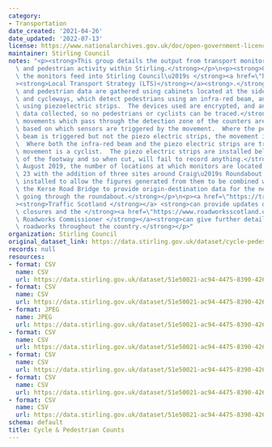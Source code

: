 ```yaml
---
category:
- Transportation
date_created: '2021-04-26'
date_updated: '2022-07-13'
license: https://www.nationalarchives.gov.uk/doc/open-government-licence/version/3/
maintainer: Stirling Council
notes: "<p><strong>This group details the output from transport monitoring of cyclist\
  \ and pedestrian activity within Stirling.</strong></p>\n<p><strong>Outputs from\
  \ the monitors feed into Stirling Council\u2019s </strong><a href=\"https://www.stirling.gov.uk/roads-transport-streets/environment-friendly-transport/local-transport-strategy-documents/\"\
  ><strong>Local Transport Strategy (LTS)</strong></a><strong>.</strong></p>\n<p><strong>Cycle\
  \ and pedestrian data are gathered using cabinets located at the side of footways\
  \ and cycleways, which detect pedestrians using an infra-red beam, and cyclists\
  \ using piezoelectric strips.  The devices used are encrypted, and anonymise any\
  \ data collected, so no pedestrians or cyclists can be traced.</strong></p>\n<p><strong>The\
  \ movements which pass through the detection zone of the counters are classified\
  \ based on which sensors are triggered by the movement.  Where the pedestrian infra-red\
  \ beam is triggered but not the piezo electric strips, the movement is a pedestrian.\
  \  Where both the infra-red beam and the piezo electric strips are triggered, the\
  \ movement is a cyclist.  The piezo electric strips are installed below the surface\
  \ of the footway and so when cut, will fail to record anything.</strong></p>\n<p><strong>In\
  \ August 2019, the number of locations at which monitors are located increased to\
  \ 23 with the addition of three sites around Craig\u2019s Roundabout. These were\
  \ installed to allow the figures generated from them to be combined with those from\
  \ the Kerse Road Bridge to provide origin-destination data for the network of pathways\
  \ going through the roundabout.</strong></p>\n<p><a href=\"https://trafficscotland.org/\"\
  ><strong>Traffic Scotland </strong></a> <strong>can provide updates on any road\
  \ closures and the </strong><a href=\"https://www.roadworksscotland.org/\"><strong>Scottish\
  \ Roadworks Commissioner </strong></a><strong>can give further details on any planned\
  \ roadworks throughout the country.</strong></p>"
organization: Stirling Council
original_dataset_link: https://data.stirling.gov.uk/dataset/cycle-pedestrian-counts
records: null
resources:
- format: CSV
  name: CSV
  url: https://data.stirling.gov.uk/dataset/51e50021-ac94-4475-8390-4261bc540665/resource/c3ed863f-4e5e-4ba2-b062-204d843737c0/download/20210803-cycle-pedestrian-counts-jan-2020-to-dec-2020-.csv
- format: CSV
  name: CSV
  url: https://data.stirling.gov.uk/dataset/51e50021-ac94-4475-8390-4261bc540665/resource/0ab8ea65-2634-405c-8a40-a092973e7429/download/20220211-cycle-pedestrian-counts-jan-2021-to-dec-2021.csv
- format: JPEG
  name: JPEG
  url: https://data.stirling.gov.uk/dataset/51e50021-ac94-4475-8390-4261bc540665/resource/b2839a83-e188-4c5e-8983-3be63039cd85/download/20210526-craigs-roundabout-map.jpg
- format: CSV
  name: CSV
  url: https://data.stirling.gov.uk/dataset/51e50021-ac94-4475-8390-4261bc540665/resource/a1a50572-c035-41f4-8d86-f9f0c0ce1d13/download/20220211-monitoring-locations-summary-counts-for-2020.csv
- format: CSV
  name: CSV
  url: https://data.stirling.gov.uk/dataset/51e50021-ac94-4475-8390-4261bc540665/resource/35c5bdd9-1dcd-4294-aa5b-c38026537b38/download/20220211-monitoring-locations-summary-counts-for-2021.csv
- format: CSV
  name: CSV
  url: https://data.stirling.gov.uk/dataset/51e50021-ac94-4475-8390-4261bc540665/resource/f5afb989-91c4-42e3-9d0d-9ace2874ae8a/download/20220713-monitoring-locations-summary-counts-for-2022.csv
- format: CSV
  name: CSV
  url: https://data.stirling.gov.uk/dataset/51e50021-ac94-4475-8390-4261bc540665/resource/0ba6a880-f5d5-4a5c-8a36-aef1d7e2376b/download/20220713-cycle-pedestrian-counts-jan-2022-to-dec-2022.csv
schema: default
title: Cycle & Pedestrian Counts
---
```

